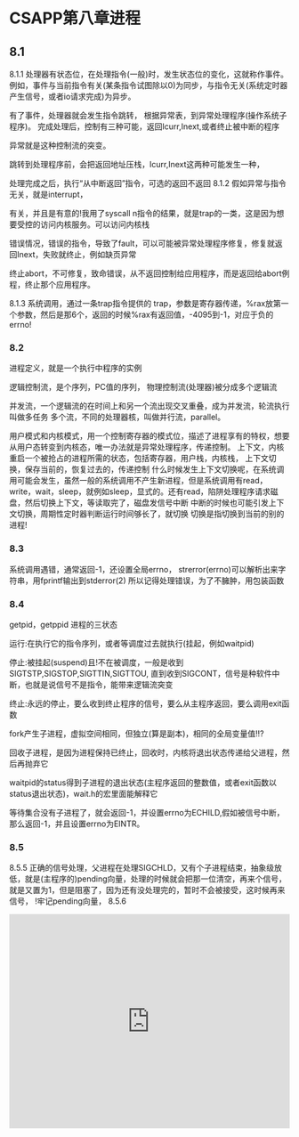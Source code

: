 # CSAPP第八章进程

## 8.1
8.1.1
处理器有状态位，在处理指令(一般)时，发生状态位的变化，这就称作事件。
例如，事件与当前指令有关(某条指令试图除以0)为同步，与指令无关(系统定时器产生信号，或者io请求完成)为异步。

有了事件，处理器就会发生指令跳转，
根据异常表，到异常处理程序(操作系统子程序)。
完成处理后，控制有三种可能，返回Icurr,Inext,或者终止被中断的程序

异常就是这种控制流的突变。

跳转到处理程序前，会把返回地址压栈，Icurr,Inext这两种可能发生一种，

处理完成之后，执行“从中断返回”指令，可选的返回不返回
8.1.2
假如异常与指令无关，就是interrupt，

有关，并且是有意的!我用了syscall n指令的结果，就是trap的一类，这是因为想要受控的访问内核服务。可以访问内核栈

错误情况，错误的指令，导致了fault，可以可能被异常处理程序修复，修复就返回Inext，失败就终止，例如缺页异常

终止abort，不可修复，致命错误，从不返回控制给应用程序，而是返回给abort例程，终止那个应用程序。

8.1.3
系统调用，通过一条trap指令提供的
trap，参数是寄存器传递，%rax放第一个参数，然后是那6个，返回的时候%rax有返回值，-4095到-1，对应于负的errno!

### 8.2
进程定义，就是一个执行中程序的实例

逻辑控制流，是个序列，PC值的序列，
物理控制流(处理器)被分成多个逻辑流

并发流，一个逻辑流的在时间上和另一个流出现交叉重叠，成为并发流，轮流执行叫做多任务
多个流，不同的处理器核，叫做并行流，parallel。

用户模式和内核模式，用一个控制寄存器的模式位，描述了进程享有的特权，想要从用户态转变到内核态，唯一办法就是异常处理程序，传递控制。
上下文，内核重启一个被抢占的进程所需的状态，包括寄存器，用户栈，内核栈，
上下文切换，保存当前的，恢复过去的，传递控制
什么时候发生上下文切换呢，在系统调用可能会发生，虽然一般的系统调用不产生新进程，但是系统调用有read，write，wait，sleep，就例如sleep，显式的。还有read，陷阱处理程序请求磁盘，然后切换上下文，等读取完了，磁盘发信号中断
中断的时候也可能引发上下文切换，周期性定时器判断运行时间够长了，就切换
切换是指切换到当前的别的进程!

### 8.3
系统调用遇错，通常返回-1，还设置全局errno，
strerror(errno)可以解析出来字符串，用fprintf输出到stderror(2)
所以记得处理错误，为了不臃肿，用包装函数

### 8.4
getpid，getppid
进程的三状态

运行:在执行它的指令序列，或者等调度过去就执行(挂起，例如waitpid)

停止:被挂起(suspend)且!不在被调度，一般是收到SIGTSTP,SIGSTOP,SIGTTIN,SIGTTOU,
直到收到SIGCONT，信号是种软件中断，也就是说信号不是指令，能带来逻辑流突变

终止:永远的停止，要么收到终止程序的信号，要么从主程序返回，要么调用exit函数

fork产生子进程，虚拟空间相同，但独立(算是副本)，相同的全局变量值!!?

回收子进程，是因为进程保持已终止，回收时，内核将退出状态传递给父进程，然后再抛弃它

waitpid的status得到子进程的退出状态(主程序返回的整数值，或者exit函数以status退出状态)，wait.h的宏里面能解释它

等待集合没有子进程了，就会返回-1，并设置errno为ECHILD,假如被信号中断，那么返回-1，并且设置errno为EINTR。

### 8.5
8.5.5
正确的信号处理，父进程在处理SIGCHLD，又有个子进程结束，抽象级放低，就是(主程序的)pending向量，处理的时候就会把那一位清空，再来个信号，
就是又置为1，但是阻塞了，因为还有没处理完的，暂时不会被接受，这时候再来信号，
!牢记pending向量，
8.5.6

<iframe type="text/html" width="100%" height="385" src="http://www.youtube.com/embed/gfmjMWjn-Xg" frameborder="0"></iframe>

